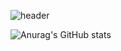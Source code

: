 ![header](https://capsule-render.vercel.app/api?type=waving&color=auto&text=%22Hello,%20World%22&animation=twinkling&fontSize=35&fontAlign=70&fontAlignY=40&height=200)




![Anurag's GitHub stats](https://github-readme-stats.vercel.app/api?username=Dalkubi&show_icons=true&theme=radical)

